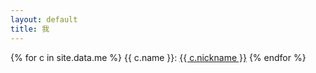 ```yaml
---
layout: default
title: 我
---
```


{% for c in site.data.me %}
  {{ c.name }}: <a href="{{ c.url }}"> {{ c.nickname }}</a>
{% endfor %}
